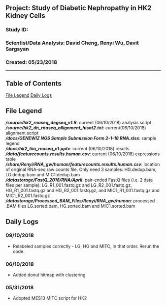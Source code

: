 ##  Project: Study of Diabetic Nephropathy in HK2 Kidney Cells
### Study ID: 
### Scientist/Data Analysis: David Cheng, Renyi Wu, Davit Sargsyan 
### Created: 05/23/2018

---    

## Table of Contents
[File Legend](#leg)
[Daily Logs](#logs)  

## File Legend<a name="files"></a>
***/source/hk2_rnaseq_degseq_v1.R***: current (06/10/2018) analysis script      
***/source/hk2_dn_rnaseq_allignment_hisat2.txt***: current(06/10/2018) alignment script    
***/docs/GENEWIZ NGS Sample Submission Form 2-1-18 RNA.xlsx***: sample legend     
***/docs/hk2_tiia_rnaseq_v1.pptx***: current (06/10/2018) results        
***/data/featurecounts.results.human.csv***: current (06/10/2018) expressions table     
***/share/Renyi/RNA_gw/human/featurecounts.results.human.csv***: location of original RNA-seq raw counts file. Only need 3 samples: HG.dedup.bam, LG.dedup.bam and MIC1.dedup.bam    
***/datastorage/FastQ_2018/RNA/April***: pair-ended FastQ files (i.e. 2 data files per sample): LG_R1_001.fastq.gz and LG_R2_001.fastq.gz, HG_R1_001.fastq.gz and HG_R2_001.fastq.gz, and MIC1_R1_001.fastq.gz and MIC1_R2_001.fastq.gz       
***/datastorage/Processed_BAM_Files/Renyi/RNA_gw/human***: processed .BAM files LG.sorted.bam, HG.sorted.bam and MIC1.sorted.bam      

## Daily Logs<a name="logs"></a>
### 09/10/2018
* Relabeled samples correctly - LG, HG and MITC, in that order. Rerun the code.

### 06/10/2018
* Added donut hitmap with clustering

### 05/31/2018
* Adopted MES13 MITC script for HK2
